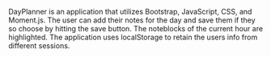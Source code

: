DayPlanner is  an application that utilizes Bootstrap, JavaScript, CSS, and Moment.js. The user can add their notes for the day and save them if they so choose by hitting the save button. The noteblocks of the current hour are highlighted. The application uses localStorage to retain the users info from different sessions.